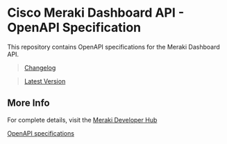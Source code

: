 # Cisco Meraki Dashboard API - OpenAPI Specification

This repository contains OpenAPI specifications for the Meraki Dashboard API.


> [Changelog](https://meraki.io/whats-new)

> [Latest Version](openapi/spec2.json)

## More Info
For complete details, visit the [Meraki Developer Hub](https://meraki.io)

[OpenAPI specifications](https://github.com/OAI/OpenAPI-Specification)
